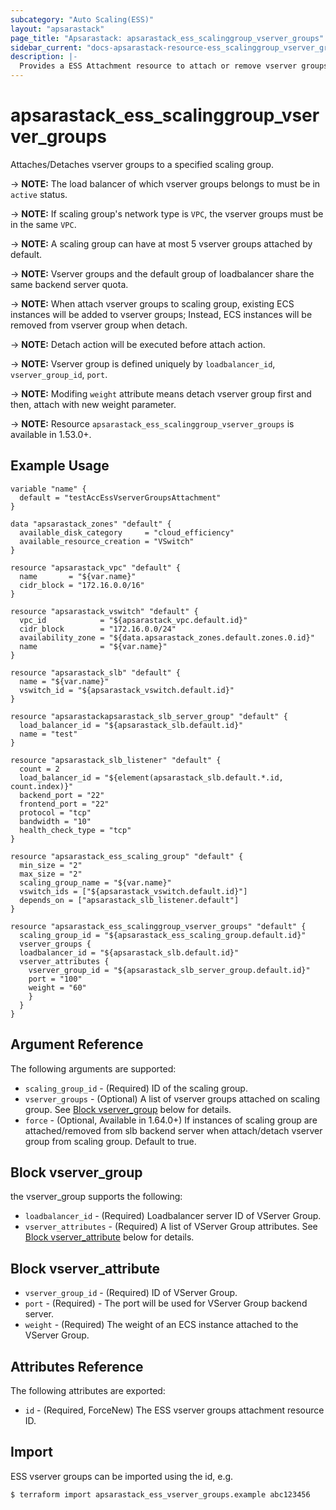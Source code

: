 ```yaml
---
subcategory: "Auto Scaling(ESS)"
layout: "apsarastack"
page_title: "Apsarastack: apsarastack_ess_scalinggroup_vserver_groups"
sidebar_current: "docs-apsarastack-resource-ess_scalinggroup_vserver_groups"
description: |-
  Provides a ESS Attachment resource to attach or remove vserver groups.
---
```


# apsarastack\_ess\_scalinggroup\_vserver\_groups

Attaches/Detaches vserver groups to a specified scaling group.

-> **NOTE:** The load balancer of which vserver groups belongs to must be in `active` status.

-> **NOTE:** If scaling group's network type is `VPC`, the vserver groups must be in the same `VPC`.
 
-> **NOTE:** A scaling group can have at most 5 vserver groups attached by default.

-> **NOTE:** Vserver groups and the default group of loadbalancer share the same backend server quota.

-> **NOTE:** When attach vserver groups to scaling group, existing ECS instances will be added to vserver groups; Instead, ECS instances will be removed from vserver group when detach.

-> **NOTE:** Detach action will be executed before attach action.

-> **NOTE:** Vserver group is defined uniquely by `loadbalancer_id`, `vserver_group_id`, `port`.

-> **NOTE:** Modifing `weight` attribute means detach vserver group first and then, attach with new weight parameter.

-> **NOTE:** Resource `apsarastack_ess_scalinggroup_vserver_groups` is available in 1.53.0+.

## Example Usage

```
variable "name" {
  default = "testAccEssVserverGroupsAttachment"
}

data "apsarastack_zones" "default" {
  available_disk_category     = "cloud_efficiency"
  available_resource_creation = "VSwitch"
}

resource "apsarastack_vpc" "default" {
  name       = "${var.name}"
  cidr_block = "172.16.0.0/16"
}

resource "apsarastack_vswitch" "default" {
  vpc_id            = "${apsarastack_vpc.default.id}"
  cidr_block        = "172.16.0.0/24"
  availability_zone = "${data.apsarastack_zones.default.zones.0.id}"
  name              = "${var.name}"
}

resource "apsarastack_slb" "default" {
  name = "${var.name}"
  vswitch_id = "${apsarastack_vswitch.default.id}"
}

resource "apsarastackapsarastack_slb_server_group" "default" {
  load_balancer_id = "${apsarastack_slb.default.id}"
  name = "test"
}
	
resource "apsarastack_slb_listener" "default" {
  count = 2
  load_balancer_id = "${element(apsarastack_slb.default.*.id, count.index)}"
  backend_port = "22"
  frontend_port = "22"
  protocol = "tcp"
  bandwidth = "10"
  health_check_type = "tcp"
}

resource "apsarastack_ess_scaling_group" "default" {
  min_size = "2"
  max_size = "2"
  scaling_group_name = "${var.name}"
  vswitch_ids = ["${apsarastack_vswitch.default.id}"]
  depends_on = ["apsarastack_slb_listener.default"]
}

resource "apsarastack_ess_scalinggroup_vserver_groups" "default" {
  scaling_group_id = "${apsarastack_ess_scaling_group.default.id}"
  vserver_groups {
  loadbalancer_id = "${apsarastack_slb.default.id}"
  vserver_attributes {
    vserver_group_id = "${apsarastack_slb_server_group.default.id}"
    port = "100"
    weight = "60"
    }
  }
}

```

## Argument Reference

The following arguments are supported:

* `scaling_group_id` - (Required) ID of the scaling group.
* `vserver_groups` - (Optional) A list of vserver groups attached on scaling group. See [Block vserver_group](#block-vserver_group) below for details.
* `force` - (Optional, Available in 1.64.0+) If instances of scaling group are attached/removed from slb backend server when attach/detach vserver group from scaling group. Default to true.

## Block vserver_group

the vserver_group supports the following:

* `loadbalancer_id` - (Required) Loadbalancer server ID of VServer Group.
* `vserver_attributes` - (Required) A list of VServer Group attributes. See [Block vserver_attribute](#block-vserver_attribute) below for details.

## Block vserver_attribute

* `vserver_group_id` - (Required) ID of VServer Group.
* `port` - (Required) - The port will be used for VServer Group backend server.
* `weight` - (Required) The weight of an ECS instance attached to the VServer Group.

## Attributes Reference

The following attributes are exported:

* `id` - (Required, ForceNew) The ESS vserver groups attachment resource ID.

## Import

ESS vserver groups can be imported using the id, e.g.

```
$ terraform import apsarastack_ess_vserver_groups.example abc123456
```
